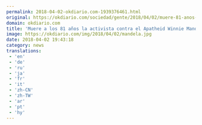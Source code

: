 ```yaml
---
permalink: 2018-04-02-okdiario.com-1939376461.html
original: https://okdiario.com/sociedad/gente/2018/04/02/muere-81-anos-activista-contra-apatheid-winnie-mandela-2055606
domain: okdiario.com
title: 'Muere a los 81 años la activista contra el Apatheid Winnie Mandela'
image: https://okdiario.com/img/2018/04/02/mandela.jpg
date: 2018-04-02 19:43:18
category: news
translations: 
 - 'en'
 - 'de'
 - 'ru'
 - 'ja'
 - 'fr'
 - 'it'
 - 'zh-CN'
 - 'zh-TW'
 - 'ar'
 - 'pt'
 - 'hy'
---
```


